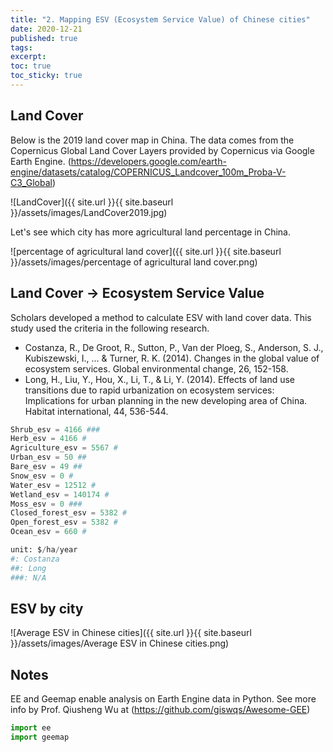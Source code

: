 ```yaml
---
title: "2. Mapping ESV (Ecosystem Service Value) of Chinese cities"
date: 2020-12-21
published: true
tags:
excerpt: 
toc: true
toc_sticky: true
---
```


## Land Cover 

Below is the 2019 land cover map in China. The data comes from the Copernicus Global Land Cover Layers provided by Copernicus via Google Earth Engine.
(https://developers.google.com/earth-engine/datasets/catalog/COPERNICUS_Landcover_100m_Proba-V-C3_Global)

![LandCover]({{ site.url }}{{ site.baseurl }}/assets/images/LandCover2019.jpg)

Let's see which city has more agricultural land percentage in China.

![percentage of agricultural land cover]({{ site.url }}{{ site.baseurl }}/assets/images/percentage of agricultural land cover.png)

## Land Cover -> Ecosystem Service Value

Scholars developed a method to calculate ESV with land cover data. This study used the criteria in the following research.
- Costanza, R., De Groot, R., Sutton, P., Van der Ploeg, S., Anderson, S. J., Kubiszewski, I., ... & Turner, R. K. (2014). Changes in the global value of ecosystem services. Global environmental change, 26, 152-158.
- Long, H., Liu, Y., Hou, X., Li, T., & Li, Y. (2014). Effects of land use transitions due to rapid urbanization on ecosystem services: Implications for urban planning in the new developing area of China. Habitat international, 44, 536-544.

```python
Shrub_esv = 4166 ###
Herb_esv = 4166 #
Agriculture_esv = 5567 #
Urban_esv = 50 ##
Bare_esv = 49 ##
Snow_esv = 0 #
Water_esv = 12512 #
Wetland_esv = 140174 #
Moss_esv = 0 ###
Closed_forest_esv = 5382 #
Open_forest_esv = 5382 #
Ocean_esv = 660 #

unit: $/ha/year
#: Costanza
##: Long
###: N/A
```

## ESV by city

![Average ESV in Chinese cities]({{ site.url }}{{ site.baseurl }}/assets/images/Average ESV in Chinese cities.png)

## Notes
EE and Geemap enable analysis on Earth Engine data in Python. See more info by Prof. Qiusheng Wu at (https://github.com/giswqs/Awesome-GEE)

```python
import ee
import geemap
```
